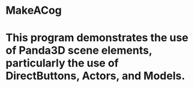 # MakeACog
# This program demonstrates the use of Panda3D scene elements, particularly the use of DirectButtons, Actors, and Models.
